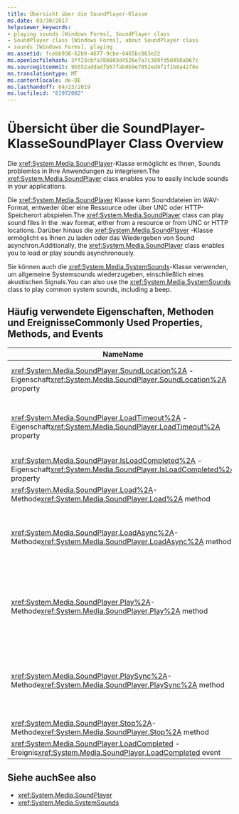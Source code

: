 ```yaml
---
title: Übersicht über die SoundPlayer-Klasse
ms.date: 03/30/2017
helpviewer_keywords:
- playing sounds [Windows Forms], SoundPlayer class
- SoundPlayer class [Windows Forms], about SoundPlayer class
- sounds [Windows Forms], playing
ms.assetid: fcebb938-62b9-4677-9cbe-6465bc863e22
ms.openlocfilehash: 3ff23cbfa78b803d4526e7a7c389fd5d458a967c
ms.sourcegitcommit: 9b552addadfb57fab0b9e7852ed4f1f1b8a42f8e
ms.translationtype: MT
ms.contentlocale: de-DE
ms.lasthandoff: 04/23/2019
ms.locfileid: "61972002"
---
```

# <a name="soundplayer-class-overview"></a><span data-ttu-id="69cdb-102">Übersicht über die SoundPlayer-Klasse</span><span class="sxs-lookup"><span data-stu-id="69cdb-102">SoundPlayer Class Overview</span></span>
<span data-ttu-id="69cdb-103">Die <xref:System.Media.SoundPlayer>-Klasse ermöglicht es Ihnen, Sounds problemlos in Ihre Anwendungen zu integrieren.</span><span class="sxs-lookup"><span data-stu-id="69cdb-103">The <xref:System.Media.SoundPlayer> class enables you to easily include sounds in your applications.</span></span>  
  
 <span data-ttu-id="69cdb-104">Die <xref:System.Media.SoundPlayer> Klasse kann Sounddateien im WAV-Format, entweder über eine Ressource oder über UNC oder HTTP-Speicherort abspielen.</span><span class="sxs-lookup"><span data-stu-id="69cdb-104">The <xref:System.Media.SoundPlayer> class can play sound files in the .wav format, either from a resource or from UNC or HTTP locations.</span></span> <span data-ttu-id="69cdb-105">Darüber hinaus die <xref:System.Media.SoundPlayer> -Klasse ermöglicht es Ihnen zu laden oder das Wiedergeben von Sound asynchron.</span><span class="sxs-lookup"><span data-stu-id="69cdb-105">Additionally, the <xref:System.Media.SoundPlayer> class enables you to load or play sounds asynchronously.</span></span>  
  
 <span data-ttu-id="69cdb-106">Sie können auch die <xref:System.Media.SystemSounds>-Klasse verwenden, um allgemeine Systemsounds wiederzugeben, einschließlich eines akustischen Signals.</span><span class="sxs-lookup"><span data-stu-id="69cdb-106">You can also use the <xref:System.Media.SystemSounds> class to play common system sounds, including a beep.</span></span>  
  
## <a name="commonly-used-properties-methods-and-events"></a><span data-ttu-id="69cdb-107">Häufig verwendete Eigenschaften, Methoden und Ereignisse</span><span class="sxs-lookup"><span data-stu-id="69cdb-107">Commonly Used Properties, Methods, and Events</span></span>  
  
|<span data-ttu-id="69cdb-108">Name</span><span class="sxs-lookup"><span data-stu-id="69cdb-108">Name</span></span>|<span data-ttu-id="69cdb-109">Beschreibung</span><span class="sxs-lookup"><span data-stu-id="69cdb-109">Description</span></span>|  
|----------|-----------------|  
|<span data-ttu-id="69cdb-110"><xref:System.Media.SoundPlayer.SoundLocation%2A> -Eigenschaft</span><span class="sxs-lookup"><span data-stu-id="69cdb-110"><xref:System.Media.SoundPlayer.SoundLocation%2A> property</span></span>|<span data-ttu-id="69cdb-111">Der Dateipfad oder die Webadresse des Sounds.</span><span class="sxs-lookup"><span data-stu-id="69cdb-111">The file path or Web address of the sound.</span></span> <span data-ttu-id="69cdb-112">Zulässige Werte sind UNC oder HTTP.</span><span class="sxs-lookup"><span data-stu-id="69cdb-112">Acceptable values can be UNC or HTTP.</span></span>|  
|<span data-ttu-id="69cdb-113"><xref:System.Media.SoundPlayer.LoadTimeout%2A> -Eigenschaft</span><span class="sxs-lookup"><span data-stu-id="69cdb-113"><xref:System.Media.SoundPlayer.LoadTimeout%2A> property</span></span>|<span data-ttu-id="69cdb-114">Die Anzahl an Millisekunden, die das Programm wartet, um einen Sound zu laden, bevor es eine Ausnahme auslöst.</span><span class="sxs-lookup"><span data-stu-id="69cdb-114">The number of milliseconds your program will wait to load a sound before it throws an exception.</span></span> <span data-ttu-id="69cdb-115">Der Standardwert ist 10 Sekunden.</span><span class="sxs-lookup"><span data-stu-id="69cdb-115">The default is 10 seconds.</span></span>|  
|<span data-ttu-id="69cdb-116"><xref:System.Media.SoundPlayer.IsLoadCompleted%2A> -Eigenschaft</span><span class="sxs-lookup"><span data-stu-id="69cdb-116"><xref:System.Media.SoundPlayer.IsLoadCompleted%2A> property</span></span>|<span data-ttu-id="69cdb-117">Ein boolescher Wert, der angibt, ob der Sound fertig geladen wurde.</span><span class="sxs-lookup"><span data-stu-id="69cdb-117">A Boolean value indicating whether the sound has finished loading.</span></span>|  
|<span data-ttu-id="69cdb-118"><xref:System.Media.SoundPlayer.Load%2A>-Methode</span><span class="sxs-lookup"><span data-stu-id="69cdb-118"><xref:System.Media.SoundPlayer.Load%2A> method</span></span>|<span data-ttu-id="69cdb-119">Lädt einen Sound synchron.</span><span class="sxs-lookup"><span data-stu-id="69cdb-119">Loads a sound synchronously.</span></span>|  
|<span data-ttu-id="69cdb-120"><xref:System.Media.SoundPlayer.LoadAsync%2A>-Methode</span><span class="sxs-lookup"><span data-stu-id="69cdb-120"><xref:System.Media.SoundPlayer.LoadAsync%2A> method</span></span>|<span data-ttu-id="69cdb-121">Fängt an, einen Sound asynchron zu laden.</span><span class="sxs-lookup"><span data-stu-id="69cdb-121">Begins to load a sound asynchronously.</span></span> <span data-ttu-id="69cdb-122">Wenn das Laden abgeschlossen ist, löst die <xref:System.Media.SoundPlayer.OnLoadCompleted%2A> Ereignis.</span><span class="sxs-lookup"><span data-stu-id="69cdb-122">When loading is complete, it raises the <xref:System.Media.SoundPlayer.OnLoadCompleted%2A> event.</span></span>|  
|<span data-ttu-id="69cdb-123"><xref:System.Media.SoundPlayer.Play%2A>-Methode</span><span class="sxs-lookup"><span data-stu-id="69cdb-123"><xref:System.Media.SoundPlayer.Play%2A> method</span></span>|<span data-ttu-id="69cdb-124">Gibt den Sound angegeben wird, der <xref:System.Media.SoundPlayer.SoundLocation%2A> oder <xref:System.Media.SoundPlayer.Stream%2A> Eigenschaft in einem neuen Thread.</span><span class="sxs-lookup"><span data-stu-id="69cdb-124">Plays the sound specified in the <xref:System.Media.SoundPlayer.SoundLocation%2A> or <xref:System.Media.SoundPlayer.Stream%2A> property in a new thread.</span></span>|  
|<span data-ttu-id="69cdb-125"><xref:System.Media.SoundPlayer.PlaySync%2A>-Methode</span><span class="sxs-lookup"><span data-stu-id="69cdb-125"><xref:System.Media.SoundPlayer.PlaySync%2A> method</span></span>|<span data-ttu-id="69cdb-126">Gibt den Sound angegeben wird, der <xref:System.Media.SoundPlayer.SoundLocation%2A> oder <xref:System.Media.SoundPlayer.Stream%2A> Eigenschaft im aktuellen Thread.</span><span class="sxs-lookup"><span data-stu-id="69cdb-126">Plays the sound specified in the <xref:System.Media.SoundPlayer.SoundLocation%2A> or <xref:System.Media.SoundPlayer.Stream%2A> property in the current thread.</span></span>|  
|<span data-ttu-id="69cdb-127"><xref:System.Media.SoundPlayer.Stop%2A>-Methode</span><span class="sxs-lookup"><span data-stu-id="69cdb-127"><xref:System.Media.SoundPlayer.Stop%2A> method</span></span>|<span data-ttu-id="69cdb-128">Beendet den aktuell wiedergegebenen Sound.</span><span class="sxs-lookup"><span data-stu-id="69cdb-128">Stops any sound currently playing.</span></span>|  
|<span data-ttu-id="69cdb-129"><xref:System.Media.SoundPlayer.LoadCompleted> -Ereignis</span><span class="sxs-lookup"><span data-stu-id="69cdb-129"><xref:System.Media.SoundPlayer.LoadCompleted> event</span></span>|<span data-ttu-id="69cdb-130">Wird ausgelöst, nachdem versucht wurde, einen Sound zu laden.</span><span class="sxs-lookup"><span data-stu-id="69cdb-130">Raised after the load of a sound is attempted.</span></span>|  
  
## <a name="see-also"></a><span data-ttu-id="69cdb-131">Siehe auch</span><span class="sxs-lookup"><span data-stu-id="69cdb-131">See also</span></span>

- <xref:System.Media.SoundPlayer>
- <xref:System.Media.SystemSounds>
